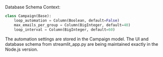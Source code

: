 Database Schema Context:
```python
class Campaign(Base):
    loop_automation = Column(Boolean, default=False)
    max_emails_per_group = Column(BigInteger, default=40)
    loop_interval = Column(BigInteger, default=60)
```

The automation settings are stored in the Campaign model. The UI and database schema from streamlit_app.py are being maintained exactly in the Node.js version. 